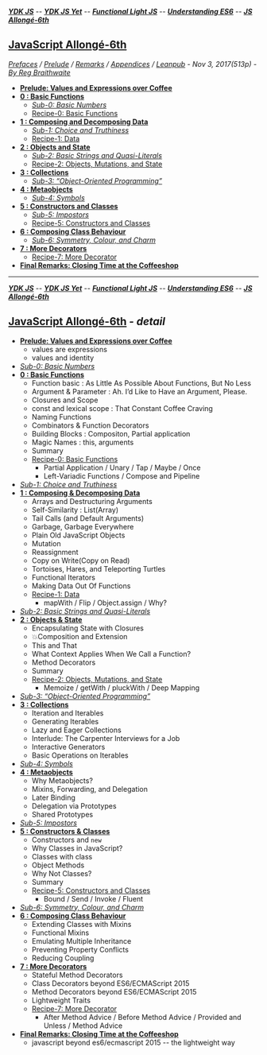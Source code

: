 <a name="top"></a>
***[YDK JS]** -- **[YDK JS Yet]** -- **[Functional Light JS]** -- **[Understanding ES6]** -- **[JS Allongé-6th]***   

[YDK JS]: https://github.com/ky27100/You-Dont-Know-JS/blob/1st-ed/toc.md#top
[YDK JS Yet]: https://github.com/ky27100/You-Dont-Know-JS/blob/2nd-ed/toc.md#top
[Functional Light JS]: https://github.com/ky27100/Functional-Light-JS/blob/master/manuscript/toc.md#top
[Understanding ES6]: https://github.com/ky27100/understandinges6/blob/master/manuscript/toc.md#top
[JS Allongé-6th]: https://github.com/ky27100/javascript-allonge-six/blob/master/myAllonge/markdown/toc.md#top

## [JavaScript Allongé-6th](#middle)
*[Prefaces](book_1_preface.md) / [Prelude](book_2_prelude.md) / [Remarks](book_3_closing-time.md) / [Appendices](book_4_appendices.md) / [Leanpub](https://leanpub.com/javascriptallongesix/read#leanpub-auto-about-javascript-allong) - Nov 3, 2017(513p) - [By Reg Braithwaite](https://github.com/raganwald)* 

* [**Prelude: Values and Expressions over Coffee**](book_2_prelude.md#prelude-values-and-expressions-over-coffee)
* [**0 : Basic Functions**](main_0_functions.md)
	* [*Sub-0: Basic Numbers*](sub_0_numbers.md) 
	* [Recipe-0: Basic Functions](main_0r_functions.md)  
* [**1 : Composing and Decomposing Data**](main_1_Composing.md)
	* [*Sub-1: Choice and Truthiness*](sub_1_choice.md) 	
	* [Recipe-1: Data](main_1r_Composing.md) 
* [**2 : Objects and State**](main_2_objects.md)
	* [*Sub-2: Basic Strings and Quasi-Literals*](sub_2_strings.md)	
	* [Recipe-2: Objects, Mutations, and State](main_2r_objects.md)   
* [**3 : Collections**](main_3_collections.md)
	* [*Sub-3: “Object-Oriented Programming”*](sub_3_oop.md)  
* [**4 : Metaobjects**](main_4_metaobjects.md)
	* [*Sub-4: Symbols*](sub_4_symbols.md) 
* [**5 : Constructors and Classes**](main_5_constructors.md)
	* [*Sub-5: Impostors*](sub_5_impostors.md) 
	* [Recipe-5: Constructors and Classes](main_5r_constructors.md)   
* [**6 : Composing Class Behaviour**](main_6_classes.md)
	* [*Sub-6: Symmetry, Colour, and Charm*](sub_6_colours.md)
* [**7 : More Decorators**](main_7_dedorators.md)   
	* [Recipe-7: More Decorator](main_7r_dedorators.md)   
* [**Final Remarks: Closing Time at the Coffeeshop**](book_3_closing-time.md#closing-time-at-the-coffeeshop-final-remarks)

---
<a name="middle"></a>
***[YDK JS]** -- **[YDK JS Yet]** -- **[Functional Light JS]** -- **[Understanding ES6]** -- **[JS Allongé-6th]***   

## [JavaScript Allongé-6th](#top) *- detail*

* [**Prelude: Values and Expressions over Coffee**](book_2_prelude.md#prelude-values-and-expressions-over-coffee)        
	* values are expressions 
	* values and identity  
* [*Sub-0: Basic Numbers*](sub_0_numbers.md) 
* [**0 : Basic Functions**](main_0_functions.md)
	* Function basic : As Little As Possible About Functions, But No Less
	* Argument & Parameter : Ah. I’d Like to Have an Argument, Please.   
	* Closures and Scope   
	* const and lexical scope : That Constant Coffee Craving   
	* Naming Functions     
	* Combinators & Function Decorators  
	* Building Blocks : Compositon, Partial application   
	* Magic Names : this, arguments     
	* Summary
	* [Recipe-0: Basic Functions](main_0r_functions.md)
		* Partial Application / Unary / Tap / Maybe / Once 
		* Left-Variadic Functions / Compose and Pipeline
* [*Sub-1: Choice and Truthiness*](sub_1_choice.md)  
* [**1 : Composing & Decomposing Data**](main_1_Composing.md)
	* Arrays and Destructuring Arguments
	* Self-Similarity : List(Array)
	* Tail Calls (and Default Arguments)   
	* Garbage, Garbage Everywhere   
	* Plain Old JavaScript Objects 
	* Mutation
	* Reassignment
	* Copy on Write(Copy on Read)   
	* Tortoises, Hares, and Teleporting Turtles   
	* Functional Iterators
	* Making Data Out Of Functions   
	* [Recipe-1: Data](main_1r_Composing.md)   
		* mapWith / Flip / Object.assign / Why?     
* [*Sub-2: Basic Strings and Quasi-Literals*](sub_2_strings.md)   
* [**2 : Objects & State**](main_2_objects.md)
	* Encapsulating State with Closures
	* :boom:Composition and Extension
	* This and That 
	* What Context Applies When We Call a Function?
	* Method Decorators
	* Summary
	* [Recipe-2: Objects, Mutations, and State](main_2r_objects.md)   
		* Memoize / getWith / pluckWith / Deep Mapping   
* [*Sub-3: “Object-Oriented Programming”*](sub_3_oop.md)  
* [**3 : Collections**](main_3_collections.md)
	* Iteration and Iterables   
	* Generating Iterables   
	* Lazy and Eager Collections   
	* Interlude: The Carpenter Interviews for a Job   
	* Interactive Generators   
	* Basic Operations on Iterables   
* [*Sub-4: Symbols*](sub_4_symbols.md)   
* [**4 : Metaobjects**](main_4_metaobjects.md#life-on-the-plantation-metaobjects)
	* Why Metaobjects? 
	* Mixins, Forwarding, and Delegation       
	* Later Binding     
	* Delegation via Prototypes    
	* Shared Prototypes    
* [*Sub-5: Impostors*](sub_5_impostors.md)   
* [**5 : Constructors & Classes**](main_5_constructors.md#finish-the-cup-constructors-and-classes)
	* Constructors and `new`    
	* Why Classes in JavaScript?    
	* Classes with class    
	* Object Methods    
	* Why Not Classes?    
	* Summary 
	* [Recipe-5: Constructors and Classes](main_5r_constructors.md)   
		* Bound / Send / Invoke / Fluent   
* [*Sub-6: Symmetry, Colour, and Charm*](sub_6_colours.md#colourful-mugs-symmetry-colour-and-charm)   
* [**6 : Composing Class Behaviour**](main_6_classes.md#con-panna-composing-class-behaviour)
	* Extending Classes with Mixins    
	* Functional Mixins    
	* Emulating Multiple Inheritance   
	* Preventing Property Conflicts    
	* Reducing Coupling    
* [**7 : More Decorators**](main_7_dedorators.md#more-decorators)   
	* Stateful Method Decorators    
	* Class Decorators beyond ES6/ECMAScript 2015    
	* Method Decorators beyond ES6/ECMAScript 2015    
	* Lightweight Traits    
	* [Recipe-7: More Decorator](main_7r_dedorators.md)   
		* After Method Advice / Before Method Advice / Provided and Unless / Method Advice      
* [**Final Remarks: Closing Time at the Coffeeshop**](book_3_closing-time.md#closing-time-at-the-coffeeshop-final-remarks)   
	* javascript beyond es6/ecmascript 2015 -- the lightweight way    
